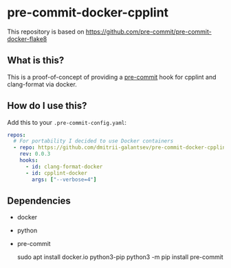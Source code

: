 # pre-commit-docker-cpplint

This repository is based on <https://github.com/pre-commit/pre-commit-docker-flake8>

## What is this?

This is a proof-of-concept of providing a [pre-commit](http://pre-commit.com)
hook for cpplint and clang-format via docker.

## How do I use this?

Add this to your `.pre-commit-config.yaml`:

```yaml
repos:
  # For portability I decided to use Docker containers
  - repo: https://github.com/dmitrii-galantsev/pre-commit-docker-cpplint
    rev: 0.0.3
    hooks:
      - id: clang-format-docker
      - id: cpplint-docker
        args: ["--verbose=4"]
```

## Dependencies

- docker
- python
- pre-commit

    sudo apt install docker.io python3-pip
    python3 -m pip install pre-commit
